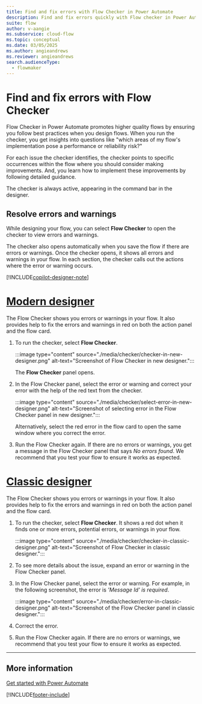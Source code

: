 ```yaml
---
title: Find and fix errors with Flow Checker in Power Automate
description: Find and fix errors quickly with Flow checker in Power Automate.
suite: flow
author: v-aangie
ms.subservice: cloud-flow
ms.topic: conceptual
ms.date: 03/05/2025
ms.author: angieandrews
ms.reviewer: angieandrews
search.audienceType: 
  - flowmaker
---
```


# Find and fix errors with Flow Checker

Flow Checker in Power Automate promotes higher quality flows by ensuring you follow best practices when you design flows. When you run the checker, you get insights into questions like "which areas of my flow's implementation pose a performance or reliability risk?"

For each issue the checker identifies, the checker points to specific occurrences within the flow where you should consider making improvements. And, you learn how to implement these improvements by following detailed guidance.

The checker is always active, appearing in the command bar in the designer. 

## Resolve errors and warnings

While designing your flow, you can select **Flow Checker** to open the checker to view errors and warnings.

The checker also opens automatically when you save the flow if there are errors or warnings. Once the checker opens, it shows all errors and warnings in your flow. In each section, the checker calls out the actions where the error or warning occurs. 

[!INCLUDE[copilot-designer-note](./includes/copilot-designer-note.md)]

# [Modern designer](#tab/modern-designer)

The Flow Checker shows you errors or warnings in your flow. It also provides help to fix the errors and warnings in red on both the action panel and the flow card.

1. To run the checker, select **Flow Checker**.

    :::image type="content" source="./media/checker/checker-in-new-designer.png" alt-text="Screenshot of Flow Checker in new designer.":::

    The **Flow Checker** panel opens.

1. In the Flow Checker panel, select the error or warning and correct your error with the help of the red text from the checker.

    :::image type="content" source="./media/checker/select-error-in-new-designer.png" alt-text="Screenshot of selecting error in the Flow Checker panel in new designer.":::

    Alternatively, select the red error in the flow card to open the same window where you correct the error.

1. Run the Flow Checker again. If there are no errors or warnings, you get a message in the Flow Checker panel that says *No errors found*. We recommend that you test your flow to ensure it works as expected.

# [Classic designer](#tab/classic-designer)

The Flow Checker shows you errors or warnings in your flow. It also provides help to fix the errors and warnings in red on both the action panel and the flow card.

1. To run the checker, select **Flow Checker**. It shows a red dot when it finds one or more errors, potential errors, or warnings in your flow.
    
    :::image type="content" source="./media/checker/checker-in-classic-designer.png" alt-text="Screenshot of Flow Checker in classic designer.":::
    
1. To see more details about the issue, expand an error or warning in the Flow Checker panel.
1. In the Flow Checker panel, select the error or warning. For example, in the following screenshot, the error is *'Message Id' is required*.

    :::image type="content" source="./media/checker/error-in-classic-designer.png" alt-text="Screenshot of the Flow Checker panel in classic designer.":::

1. Correct the error.

1. Run the Flow Checker again. If there are no errors or warnings, we recommend that you test your flow to ensure it works as expected.

---

## More information

[Get started with Power Automate](getting-started.md)

[!INCLUDE[footer-include](includes/footer-banner.md)]
